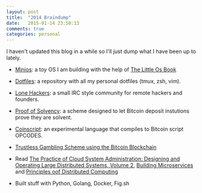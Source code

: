 ```yaml
---
layout: post
title:  "2014 Braindump"
date:   2015-01-14 23:50:13
comments: true
categories: personal
---
```


I haven't updated this blog in a while so I'll just dump what I have
been up to lately.

- [Minios](https://github.com/olalonde/minios): a toy OS I am building
    with the help of [The Little Os Book](littleosbook.github.io)

- [Dotfiles](https://github.com/olalonde/dotfiles): a repository with
    all my personal dotfiles (tmux, zsh, vim).

- [Lone Hackers](https://lonehackers.com): a small IRC style community
    for remote hackers and founders.

- [Proof of Solvency](https://github.com/olalonde/proof-of-solvency): a
    scheme designed to let Bitcoin deposit instutions prove they are
    solvent.

- [Coinscript](https://github.com/olalonde/coinscript): an experimental
    language that compiles to Bitcoin script OPCODES.

- [Trustless Gambling Scheme using the Bitcoin
    Blockchain](https://bitcointalk.org/index.php?topic=893077.0)

- Read [The Practice of Cloud System Administration: Designing and Operating
    Large Distributed Systems, Volume 2](http://the-cloud-book.com/),
    [Building Microservices](http://shop.oreilly.com/product/0636920033158.do)
    and [Principles oof Distributed Computing](http://dcg.ethz.ch/lectures/podc_allstars/)

- Built stuff with Python, Golang, Docker, Fig.sh
